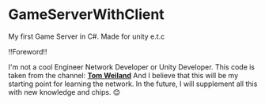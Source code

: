 # GameServerWithClient
My first Game Server in C#. Made for unity e.t.c

‼Foreword‼

  I'm not a cool Engineer Network Developer or Unity Developer. This code is taken from the channel: [**Tom Weiland**](https://www.youtube.com/channel/UCa-mDKzV5MW_BXjSDRqqHUw)
  And I believe that this will be my starting point for learning the network.
  In the future, I will supplement all this with new knowledge and chips. 😊
